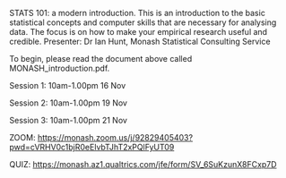 STATS 101: a modern introduction. This is an introduction to the basic statistical concepts and computer skills that are necessary for analysing data. The focus is on how to make your empirical research useful and credible.
Presenter: Dr Ian Hunt, Monash Statistical Consulting Service 

To begin, please read the document above called MONASH_introduction.pdf.

Session 1: 10am-1.00pm 16 Nov

Session 2: 10am-1.00pm 19 Nov

Session 3: 10am-1.00pm 21 Nov

ZOOM: https://monash.zoom.us/j/92829405403?pwd=cVRHV0c1bjR0eElvbTJhT2xPQlFyUT09 

QUIZ: https://monash.az1.qualtrics.com/jfe/form/SV_6SuKzunX8FCxp7D
